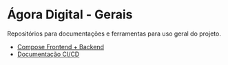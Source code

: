 # Ágora Digital - Gerais

Repositórios para documentações e ferramentas para uso geral do projeto.

- [Compose Frontend + Backend](compose)
- [Documentação CI/CD](CICD.md)
